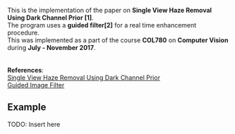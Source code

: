This is the implementation of the paper on **Single View Haze Removal Using Dark Channel Prior [1]**. <br />
The program uses a **guided filter[2]** for a real time enhancement procedure. <br />
This was implemented as a part of the course **COL780** on **Computer Vision** during **July - November 2017**. <br />
<br />
<br />
**References**: <br />
[Single View Haze Removal Using Dark Channel Prior](http://kaiminghe.com/publications/cvpr09.pdf)
<br />
[Guided Image Filter](http://kaiminghe.com/publications/pami12guidedfilter.pdf)

## Example 
TODO: Insert here
